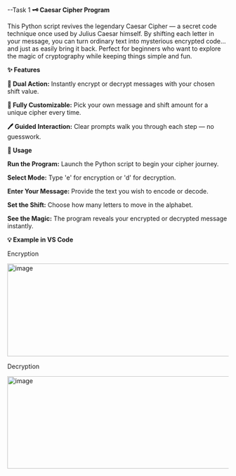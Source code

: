 --Task 1
<b>🗝 Caesar Cipher Program</b>

This Python script revives the legendary Caesar Cipher — a secret code technique once used by Julius Caesar himself.
By shifting each letter in your message, you can turn ordinary text into mysterious encrypted code… and just as easily bring it back.
Perfect for beginners who want to explore the magic of cryptography while keeping things simple and fun.

<b>✨ Features</b>

<b>🔐 Dual Action:</b> Instantly encrypt or decrypt messages with your chosen shift value.

<b>🎯 Fully Customizable:</b> Pick your own message and shift amount for a unique cipher every time.

<b>🖊 Guided Interaction:</b> Clear prompts walk you through each step — no guesswork.

<b>📜 Usage</b>

<b>Run the Program:</b> Launch the Python script to begin your cipher journey.

<b>Select Mode:</b> Type 'e' for encryption or 'd' for decryption.

<b>Enter Your Message:</b> Provide the text you wish to encode or decode.

<b>Set the Shift:</b> Choose how many letters to move in the alphabet.

<b>See the Magic:</b> The program reveals your encrypted or decrypted message instantly.

<b>💡 Example in VS Code</b>

Encryption

<img width="1235" height="211" alt="image" src="https://github.com/user-attachments/assets/641c1592-a9bd-4908-838e-cb0ba5f457cc" />

Decryption

<img width="1177" height="210" alt="image" src="https://github.com/user-attachments/assets/fbf59b86-ea15-4ad2-a754-cd27368510d6" />



